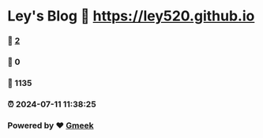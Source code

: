 # Ley's Blog :link: https://ley520.github.io 
### :page_facing_up: [2](https://ley520.github.io/tag.html) 
### :speech_balloon: 0 
### :hibiscus: 1135 
### :alarm_clock: 2024-07-11 11:38:25 
### Powered by :heart: [Gmeek](https://github.com/Meekdai/Gmeek)
